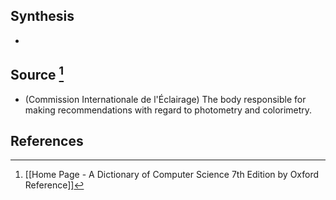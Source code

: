 ## Synthesis
- 
## Source [^1]
- (Commission Internationale de l'Éclairage) The body responsible for making recommendations with regard to photometry and colorimetry.
## References

[^1]: [[Home Page - A Dictionary of Computer Science 7th Edition by Oxford Reference]]